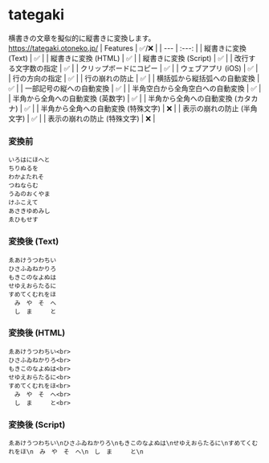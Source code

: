 # tategaki
横書きの文章を擬似的に縦書きに変換します。<br>
https://tategaki.otoneko.jp/
| Features | ✅/❌ |
| --- | :---: |
| 縦書きに変換 (Text) | ✅ |
| 縦書きに変換 (HTML) | ✅ |
| 縦書きに変換 (Script) | ✅ |
| 改行する文字数の指定 | ✅ |
| クリップボードにコピー | ✅ |
| ウェブアプリ (iOS) | ✅ |
| 行の方向の指定 | ✅ |
| 行の崩れの防止 | ✅ |
| 横括弧から縦括弧への自動変換 | ✅ |
| 一部記号の縦への自動変換 | ✅ |
| 半角空白から全角空白への自動変換 | ✅ |
| 半角から全角への自動変換 (英数字) | ✅ |
| 半角から全角への自動変換 (カタカナ) | ✅ |
| 半角から全角への自動変換 (特殊文字) | ❌ |
| 表示の崩れの防止 (半角文字) | ✅ |
| 表示の崩れの防止 (特殊文字) | ❌ |
### 変換前

```
いろはにほへと
ちりぬるを
わかよたれそ
つねならむ
うゐのおくやま
けふこえて
あさきゆめみし
ゑひもせす
```
### 変換後 (Text)
```
ゑあけうつわちい
ひさふゐねかりろ
もきこのなよぬは
せゆえおらたるに
すめてくむれをほ
　み　や　そ　へ
　し　ま　　　と
```
### 変換後 (HTML)
```
ゑあけうつわちい<br>
ひさふゐねかりろ<br>
もきこのなよぬは<br>
せゆえおらたるに<br>
すめてくむれをほ<br>
　み　や　そ　へ<br>
　し　ま　　　と<br>
```
### 変換後 (Script)
```
ゑあけうつわちい\nひさふゐねかりろ\nもきこのなよぬは\nせゆえおらたるに\nすめてくむれをほ\n　み　や　そ　へ\n　し　ま　　　と\n
```
